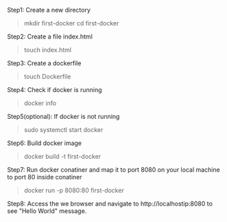 Step1: Create a new directory
   > mkdir first-docker
   > cd first-docker

Step2: Create a file index.html
   > touch index.html

Step3: Create a dockerfile
   > touch Dockerfile

Step4: Check if docker is running
   > docker info

Step5(optional): If docker is not running
   > sudo systemctl start docker

Step6: Build docker image
  > docker build -t first-docker

Step7: Run docker conatiner and map it to port 8080 on your local machine to port 80 inside conatiner
  > docker run -p 8080:80 first-docker

Step8: Access the we browser and navigate to http://localhostip:8080 to see "Hello World" message.

